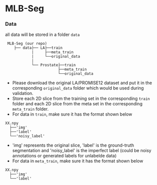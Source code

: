 # MLB-Seg

### Data 
all data will be stored in a folder ```data``` 
```
 MLB-Seg (our repo)
    ├── data├── LA├──train
            |     ├──meta_train
            |     └──original_data
            |
            └── Prostate├──train
                        ├──meta_train
                        └──original_data
```
* Please download the original LA/PROMISE12 dataset and put it in the corresponding ```original_data``` folder which would be used during validation.
* Store each 2D slice from the training set in the corresponding ```train``` folder and each 2D slice from the meta set in the corresponding ```meta_train``` folder.
* For data in ```train```, make sure it has the format shown below
```
XX.npy
  ├──'img'
  ├──'label'
  └──'noisy_label'
```
* 'img' represents the original slice, 'label' is the ground-truth segmentation and 'noisy_label' is the imperfect label (could be noisy annotations or generated labels for unlabelde data)
* For data in ```meta_train```, make sure it has the format shown below
```
XX.npy
  ├──'img'
  └──'label'
```
